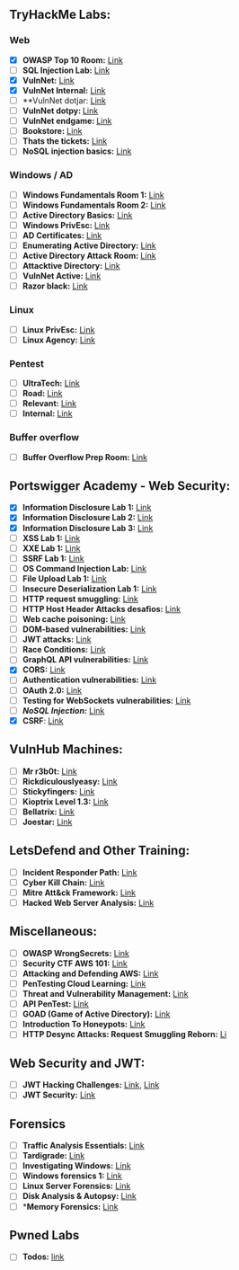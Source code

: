 ## TryHackMe Labs:

### Web

- [x]  **OWASP Top 10 Room:** [Link](https://tryhackme.com/room/owasptop10)
- [ ]  **************************************SQL Injection Lab:************************************** [Link](https://tryhackme.com/room/sqlilab)
- [x]  ********VulnNet:******** [Link](https://tryhackme.com/room/vulnnet1)
- [x]  ********VulnNet Internal:******** [Link](https://tryhackme.com/room/vulnnetinternal)
- [ ]  **VulnNet dotjar: [Link](https://tryhackme.com/room/vulnnetdotjar)
- [ ]  **VulnNet dotpy: [](https://tryhackme.com/room/vulnnetdotjar)**[Link](https://tryhackme.com/room/vulnnetdotpy)
- [ ]  **VulnNet endgame: [](https://tryhackme.com/room/vulnnetdotjar)**[Link](https://tryhackme.com/room/vulnnetendgame)
- [ ]  ********************Bookstore:******************** [Link](https://tryhackme.com/room/bookstoreoc)
- [ ]  **************************************Thats the tickets:************************************** [Link](https://tryhackme.com/room/thatstheticket)
- [ ]  ********************************************NoSQL injection basics:******************************************** [Link](https://tryhackme.com/room/nosqlinjectiontutorial)

### Windows / AD

- [ ]  **Windows Fundamentals Room 1:** [Link](https://tryhackme.com/room/windowsfundamentals1xbx)
- [ ]  **Windows Fundamentals Room 2:** [Link](https://tryhackme.com/room/winadbasics)
- [ ]  **************************Active Directory Basics:************************** [Link](https://tryhackme.com/room/winadbasics)
- [ ]  ********************************Windows PrivEsc:******************************** [Link](https://tryhackme.com/room/windows10privesc)
- [ ]  **AD Certificates:** [Link](https://tryhackme.com/room/adcertificatetemplates)
- [ ]  **Enumerating Active Directory:** [Link](https://tryhackme.com/room/adenumeration)
- [ ]  **Active Directory Attack Room:** [Link](https://tryhackme.com/room/breachingad)
- [ ]  ********************************************Attacktive Directory:******************************************** [Link](https://tryhackme.com/room/attacktivedirectory)
- [ ]  ********VulnNet Active:******** [Link](https://tryhackme.com/room/vulnnetactive)
- [ ]  **Razor black:** [Link](https://tryhackme.com/room/raz0rblack)

### Linux

- [ ]  ********Linux PrivEsc:******** [Link](https://tryhackme.com/room/linuxprivesc)
- [ ]  **************************Linux Agency:************************** [Link](https://tryhackme.com/room/linuxprivesc)

### Pentest

- [ ]  **UltraTech:** [Link](https://tryhackme.com/room/ultratech1)
- [ ]  **Road:** [Link](https://tryhackme.com/room/road)
- [ ]  ********************Relevant:******************** [Link](https://tryhackme.com/room/relevant)
- [ ]  **************Internal:************** [Link](https://tryhackme.com/room/internal)

### Buffer overflow

- [ ]  **Buffer Overflow Prep Room:** [Link](https://tryhackme.com/room/bufferoverflowprep)

## Portswigger Academy - Web Security:

- [x]  **Information Disclosure Lab 1:** [Link](https://portswigger.net/web-security/information-disclosure/exploiting/lab-infoleak-in-error-messages)
- [x]  **Information Disclosure Lab 2:** [Link](https://portswigger.net/web-security/information-disclosure/exploiting/lab-infoleak-in-version-control-history)
- [x]  **Information Disclosure Lab 3:** [Link](https://portswigger.net/web-security/information-disclosure/exploiting/lab-infoleak-authentication-bypass)
- [ ]  **XSS Lab 1:** [Link](https://portswigger.net/web-security/cross-site-scripting/reflected/lab-html-context-nothing-encoded)
- [ ]  **XXE Lab 1:** [Link](https://portswigger.net/web-security/xxe/lab-exploiting-xxe-to-retrieve-files)
- [ ]  **SSRF Lab 1:** [Link](https://portswigger.net/web-security/ssrf/lab-basic-ssrf-against-backend-system)
- [ ]  **OS Command Injection Lab:** [Link](https://portswigger.net/web-security/os-command-injection/lab-simple)
- [ ]  **File Upload Lab 1:** [Link](https://portswigger.net/web-security/file-upload/lab-file-upload-remote-code-execution-via-web-shell-upload)
- [ ]  **Insecure Deserialization Lab 1:** [Link](https://portswigger.net/web-security/deserialization/exploiting/lab-deserialization-modifying-serialized-data-types)
- [ ]  **HTTP request smuggling:** [Link](https://portswigger.net/web-security/request-smuggling)
- [ ]  **************************************************HTTP Host Header Attacks desafios:************************************************** [Link](https://portswigger.net/web-security/host-header)
- [ ]  **Web cache poisoning:** [Link](https://portswigger.net/web-security/web-cache-poisoning)
- [ ]  **DOM-based vulnerabilities:** [Link](https://portswigger.net/web-security/dom-based)
- [ ]  **************************JWT attacks:************************** [Link](https://portswigger.net/web-security/jwt)
- [ ]  ********************************Race Conditions:******************************** [Link](https://portswigger.net/web-security/race-conditions)
- [ ]  **************************GraphQL API vulnerabilities:************************** [Link](https://portswigger.net/web-security/graphql)
- [x]  **CORS:** [Link](https://portswigger.net/web-security/cors)
- [ ]  **************************************************************Authentication vulnerabilities:************************************************************** [Link](https://portswigger.net/web-security/authentication)
- [ ]  ********OAuth 2.0:******** [Link](https://portswigger.net/web-security/oauth)
- [ ]  ********************************Testing for WebSockets vulnerabilities:******************************** [Link](https://portswigger.net/web-security/websockets)
- [ ]  *********************************NoSQL Injection:********************************* [Link](https://portswigger.net/web-security/nosql-injection)
- [x] **CSRF**: [Link](https://portswigger.net/web-security/csrf)

## VulnHub Machines:

- [ ]  **Mr r3b0t:** [Link](https://www.vulnhub.com/entry/bizarre-adventure-mrr3b0t,561/)
- [ ]  **Rickdiculouslyeasy:** [Link](https://www.vulnhub.com/entry/rickdiculouslyeasy-1,207/)
- [ ]  **Stickyfingers:** [Link](https://www.vulnhub.com/entry/bizarre-adventure-sticky-fingers,560/)
- [ ]  **Kioptrix Level 1.3:** [Link](https://www.vulnhub.com/entry/kioptrix-level-13-4,25/)
- [ ]  **Bellatrix:** [Link](https://www.vulnhub.com/entry/hogwarts-bellatrix,609/)
- [ ]  **Joestar:** [Link](https://www.vulnhub.com/entry/bizarre-adventure-joestar,590/)

## LetsDefend and Other Training:

- [ ]  **Incident Responder Path:** [Link](https://app.letsdefend.io/path/incident-responder-path)
- [ ]  **Cyber Kill Chain:** [Link](https://app.letsdefend.io/training/lessons/cyber-kill-chain)
- [ ]  **Mitre Att&ck Framework:** [Link](https://app.letsdefend.io/training/lessons/mitre-attck-framework)
- [ ]  **Hacked Web Server Analysis:** [Link](https://app.letsdefend.io/training/lessons/hacked-web-server-analysis)

## Miscellaneous:

- [ ]  **OWASP WrongSecrets:** [Link](https://github.com/OWASP/wrongsecrets)
- [ ]  **Security CTF AWS 101:** [Link](https://r00tz-ctf.awssecworkshops.com/)
- [ ]  **Attacking and Defending AWS:** [Link](https://resources.tryhackme.com/attacking-and-defending-aws)
- [ ]  **PenTesting Cloud Learning:** [Link](https://pentesting.cloud/)
- [ ]  **Threat and Vulnerability Management:** [Link](https://tryhackme.com/module/threat-and-vulnerability-management)
- [ ]  **API PenTest:** [Link](https://www.apisecuniversity.com/courses/api-penetration-testing)
- [ ]  **GOAD (Game of Active Directory):** [Link](https://github.com/Orange-Cyberdefense/GOAD)
- [ ]  **************Introduction To Honeypots:************** [Link](https://tryhackme.com/room/introductiontohoneypots)
- [ ]  **HTTP Desync Attacks: Request Smuggling Reborn:** [Li](https://portswigger.net/research/http-desync-attacks-request-smuggling-reborn#demo)

## Web Security and JWT:

- [ ]  **JWT Hacking Challenges:** [Link](https://github.com/onsecru/jwt-hacking-challenges), [Link](https://systemweakness.com/hacking-jwt-3324cba98210)
- [ ]  **JWT Security:** [Link](https://portswigger.net/web-security/jwt)

## Forensics

- [ ]  **Traffic Analysis Essentials:** [Link](https://tryhackme.com/room/trafficanalysisessentials)
- [ ]  **Tardigrade:** [Link](https://tryhackme.com/room/tardigrade)
- [ ]  ********************************************Investigating Windows:******************************************** [Link](https://tryhackme.com/room/investigatingwindows)
- [ ]  **************************************Windows forensics 1:************************************** [Link](https://tryhackme.com/room/windowsforensics1)
- [ ]  ********************************************Linux Server Forensics:******************************************** [Link](https://tryhackme.com/room/linuxserverforensics)
- [ ]  **************************************************Disk Analysis & Autopsy:************************************************** [Link](https://tryhackme.com/room/autopsy2ze0)
- [ ]  *********Memory Forensics:******** [Link](https://tryhackme.com/room/memoryforensics)

## Pwned Labs

- [ ]  ********************Todos:******************** [link](https://pwnedlabs.io/dashboard)